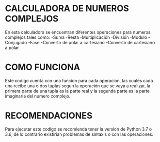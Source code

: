# CALCULADORA DE NUMEROS COMPLEJOS
En esta calculadora se encuentran diferentes operaciones para numeros complejos tales como:
-Suma
-Resta
-Multiplicación
-División
-Modulo
-Conjugado
-Fase
-Convertir de polar a cartesiano
-Convertir de cartesiano a polar
# COMO FUNCIONA
Este codigo cuenta con una funcion para cada operacion, las cuales cada una recibe una o dos tuplas segun la operación que se vaya a realizar,
la primera parte de una tupla es la parte real y la segunda parte es la parte imaginaria del numero complejo.
# RECOMENDACIONES
Para ejecutar este codigo se recomienda tener la version de Python 3.7 o 3.6, de lo contrario existirian problemas de sintaxis o con las operaciones.
